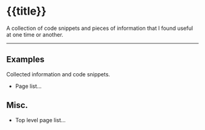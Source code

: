 # {{title}}

A collection of code snippets and pieces of information that I found useful at one time or another.

---


## Examples

Collected information and code snippets.

- Page list...

## Misc.

* Top level page list...